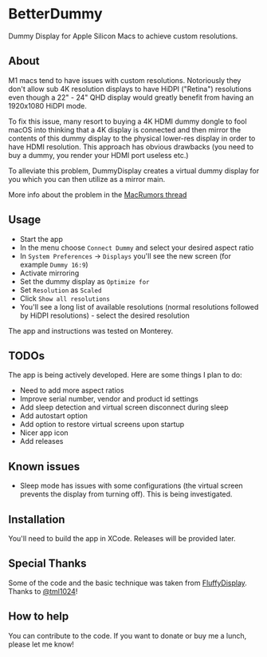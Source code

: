 # BetterDummy

Dummy Display for Apple Silicon Macs to achieve custom resolutions.

## About

M1 macs tend to have issues with custom resolutions. Notoriously they don't allow sub 4K resolution displays to have HiDPI ("Retina") resolutions even though a 22" - 24" QHD display would greatly benefit from having an 1920x1080 HiDPI mode.

To fix this issue, many resort to buying a 4K HDMI dummy dongle to fool macOS into thinking that a 4K display is connected and then mirror the contents of this dummy display to the physical lower-res display in order to have HDMI resolution. This approach has obvious drawbacks (you need to buy a dummy, you render your HDMI port useless etc.)

To alleviate this problem, DummyDisplay creates a virtual dummy display for you which you can then utilize as a mirror main.

More info about the problem in the [MacRumors thread](https://forums.macrumors.com/threads/solution-quadhd-monitor-with-hidpi-and-mac-mini-m1.2303291/)

## Usage

- Start the app
- In the menu choose `Connect Dummy` and select your desired aspect ratio
- In `System Preferences` -> `Displays` you'll see the new screen (for example `Dummy 16:9`)
- Activate mirroring
- Set the dummy display as `Optimize for`
- Set `Resolution` as `Scaled`
- Click `Show all resolutions`
- You'll see a long list of available resolutions (normal resolutions followed by HiDPI resolutions) - select the desired resolution

The app and instructions was tested on Monterey.

## TODOs

The app is being actively developed. Here are some things I plan to do:

- Need to add more aspect ratios
- Improve serial number, vendor and product id settings
- Add sleep detection and virtual screen disconnect during sleep
- Add autostart option
- Add option to restore virtual screens upon startup
- Nicer app icon
- Add releases

## Known issues

- Sleep mode has issues with some configurations (the virtual screen prevents the display from turning off). This is being investigated.

## Installation

You'll need to build the app in XCode. Releases will be provided later.

## Special Thanks

Some of the code and the basic technique was taken from [FluffyDisplay](https://github.com/tml1024/FluffyDisplay). Thanks to [@tml1024](https://github.com/tml1024)!

## How to help

You can contribute to the code. If you want to donate or buy me a lunch, please let me know!
